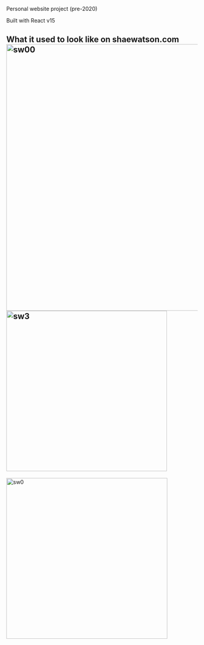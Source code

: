 Personal website project (pre-2020)

Built with React v15

What it used to look like on shaewatson.com
<img width="703" alt="sw00" src="https://user-images.githubusercontent.com/4654628/71684855-82e40480-2d4b-11ea-82a5-a16f744c25c9.png">
<img width="423" alt="sw3" src="https://user-images.githubusercontent.com/4654628/71684863-88414f00-2d4b-11ea-9a89-6c7993a7422d.png">
----

<img width="424" alt="sw0" src="https://user-images.githubusercontent.com/4654628/71684754-2e408980-2d4b-11ea-92b7-0721efac2953.png">
